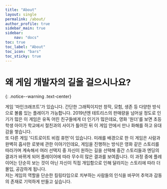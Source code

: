 ```yaml
---
title: "About"
layout: single
permalink: /about/
author_profile: true
sidebar_main: true
sidebar:
    nav: "docs"
toc: true
toc_label: "About"
toc_icon: "bars"
toc_sticky: true
---
```


# 왜 게임 개발자의 길을 걸으시나요?
{: .notice--warning .text-center}

게임 '마인크래프트'가 있습니다. 간단한 그래픽이지만 창작, 모험, 생존 등 다양한 방식으로 볼륨 있는 플레이가 가능합니다. 2019년엔 테트리스의 판매량을 넘어설 정도로 인기가 많은 이 게임은 유독 어린 친구들에게 더 인기가 많은데요, 영화 '원더'를 보면 초등학생 아이가 학교에서 절친과의 사이가 틀어진 뒤 이 게임 안에서 만나 화해를 하고 유대감을 쌓습니다.<br>
또 다른 게임 '디트로이트 비컴 휴먼'이 있습니다. 미래를 배경으로 한 이 게임은 사람과 완벽히 흡사한 로봇에 관한 이야기인데요, 게임을 진행하는 방식은 영화 같은 스토리를 따라가며 계속해서 여러 선택지 중 자신이 원하는 길을 선택해 중간 스토리들과 엔딩의 결과가 바뀌게 되어 플레이어에 따라 무수히 많은 결과를 보여줍니다. 이 과정 중에 플레이어는 단순히 보는 것이 아닌 자신이 직접 개입함으로 인해 달라지는 스토리에 따라 더 몰입, 공감하게 됩니다.<br>
저는 게임의 역할을 단순한 킬링타임으로 치부하는 사람들의 인식을 바꾸어 추억과 감동의 존재로 기억하게 만들고 싶습니다.